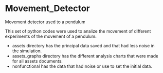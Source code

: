 # Movement_Detector
 Movement detector used to a pendulum

This set of python codes were used to analize the movement of different experiments of the movement of a pendulum.

- assets directory has the principal data saved and that had less noise in the simulation.
- assets_graphs directory has the different analysis charts that were made for all assets documents.
- nonfunctional has the data that had noise or use to set the initial data.
